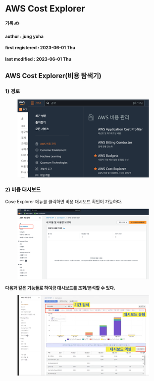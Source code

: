 # AWS Cost Explorer

**기록 ✍️**

#### author : jung yuha

#### first registered : 2023-06-01 Thu

#### last modified : 2023-06-01 Thu

## AWS Cost Explorer(비용 탐색기)

### 1) 경로

<figure><img src="../../.gitbook/assets/image (7) (1).png" alt="" width="563"><figcaption></figcaption></figure>

### 2) 비용 대시보드

Cose Explorer 메뉴를 클릭하면 비용 대시보드 확인이 가능하다.

<figure><img src="../../.gitbook/assets/image (14) (1).png" alt=""><figcaption></figcaption></figure>

**다음과 같은 기능들로 하여금 대시보드를 조회/분석할 수 있다.**

<figure><img src="../../.gitbook/assets/image (8) (1).png" alt=""><figcaption></figcaption></figure>

